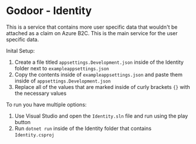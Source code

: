 # Godoor - Identity
This is a service that contains more user specific data that wouldn't be attached as a claim on Azure B2C.  This is the main service for the user specific data.

Inital Setup:

 1. Create a file titled `appsettings.Development.json` inside of the Identity folder next to `exampleappsettings.json`
 2. Copy the contents inside of `exampleappsettings.json` and paste them inside of `appsettings.Development.json`
 3. Replace all of the values that are marked inside of curly brackets `{}` with the necessary values

To run you have multiple options:
1. Use Visual Studio and open the `Identity.sln` file and run using the play button
2. Run `dotnet run` inside of the Identity folder that contains `Identity.csproj`
